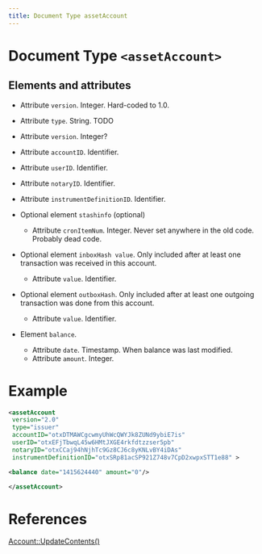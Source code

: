 ```yaml
---
title: Document Type assetAccount
---
```


# Document Type `<assetAccount>`

## Elements and attributes
* Attribute `version`. Integer. Hard-coded to 1.0.
* Attribute `type`. String. TODO
* Attribute `version`. Integer?
* Attribute `accountID`. Identifier.
* Attribute `userID`. Identifier.
* Attribute `notaryID`. Identifier.
* Attribute `instrumentDefinitionID`. Identifier.
* Optional element `stashinfo` (optional)
    * Attribute `cronItemNum`. Integer. Never set anywhere in the old code.
      Probably dead code.

* Optional element `inboxHash value`. Only included after at least one
  transaction was received in this account.
    * Attribute `value`. Identifier.
* Optional element `outboxHash`. Only included after at least one
  outgoing transaction was done from this account.
    * Attribute `value`. Identifier.
* Element `balance`.
    * Attribute `date`. Timestamp. When balance was last modified.
    * Attribute `amount`. Integer.

# Example
```xml
<assetAccount
 version="2.0"
 type="issuer"
 accountID="otxDTMAWCgcwmyUhWcQWYJk8ZUNd9ybiE7is"
 userID="otxEFjTbwqL45w6HMtJXGE4rkfdtzzser5pb"
 notaryID="otxCCaj94hNjhTc9Gz8CJ6c8yKNLvBY4iDAs"
 instrumentDefinitionID="otxSRp81acSP921Z748v7CpD2xwpxSTT1e88" >

<balance date="1415624440" amount="0"/>

</assetAccount>
```

# References

[Account::UpdateContents()](https://github.com/Open-Transactions/opentxs/blob/d032df5e2012ca15be9d09231e46e4a28c6cd51c/src/core/Account.cpp#l749)
